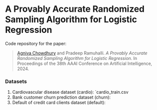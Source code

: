 # A Provably Accurate Randomized Sampling Algorithm for Logistic Regression
 Code repository for the paper:

> <a href="https://agnivac.github.io/">Agniva Chowdhury</a> and Pradeep Ramuhalli. <em>A Provably Accurate Randomized Sampling Algorithm for Logistic Regression</em>. In Proceedings of the 38th AAAI Conference on Artificial Intelligence, 2024.

### Datasets

<ol>
<li>Cardiovascular disease dataset (cardio): `cardio_train.csv </li>
<li>Bank customer churn prediction dataset (churn): </li>
<li>Default of credit card clients dataset (default): </li>
</ol>
